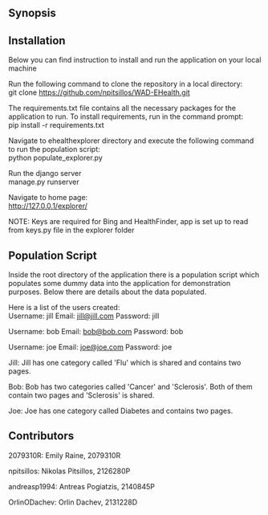 ## Synopsis

## Installation

Below you can find instruction to install and run the application on your local machine

Run the following command to clone the repository in a local directory:
<br />
git clone https://github.com/npitsillos/WAD-EHealth.git

The requirements.txt file contains all the necessary packages for the application to run.
To install requirements, run in the command prompt:
<br />
pip install -r requirements.txt

Navigate to ehealthexplorer directory and execute the following command to run the population script:
<br />
python populate_explorer.py

Run the django server
<br />
manage.py runserver

Navigate to home page:
<br />
http://127.0.0.1/explorer/

NOTE: Keys are required for Bing and HealthFinder, app is set up to read from keys.py file in the explorer folder

## Population Script

Inside the root directory of the application there is a population script which populates some dummy data into the application for demonstration purposes.
Below there are details about the data populated.

Here is a list of the users created: <br />
Username: jill
Email: jill@jill.com
Password: jill

Username: bob
Email: bob@bob.com
Password: bob

Username: joe
Email: joe@joe.com
Password: joe

Jill:
Jill has one category called 'Flu' which is shared and contains two pages.

Bob:
Bob has two categories called 'Cancer' and 'Sclerosis'. Both of them contain two pages and 'Sclerosis' is shared.

Joe:
Joe has one category called Diabetes and contains two pages.

## Contributors

2079310R: Emily Raine, 2079310R

npitsillos: Nikolas Pitsillos, 2126280P 

andreasp1994: Antreas Pogiatzis, 2140845P

OrlinODachev: Orlin Dachev, 2131228D 




